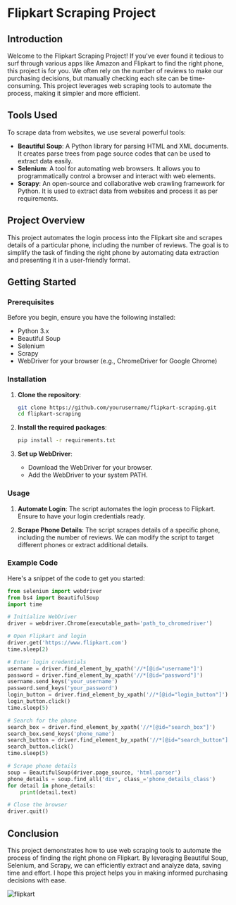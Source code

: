 # Flipkart Scraping Project

## Introduction
Welcome to the Flipkart Scraping Project! If you've ever found it tedious to surf through various apps like Amazon and Flipkart to find the right phone, this project is for you. We often rely on the number of reviews to make our purchasing decisions, but manually checking each site can be time-consuming. This project leverages web scraping tools to automate the process, making it simpler and more efficient.

## Tools Used
To scrape data from websites, we use several powerful tools:
- **Beautiful Soup**: A Python library for parsing HTML and XML documents. It creates parse trees from page source codes that can be used to extract data easily.
- **Selenium**: A tool for automating web browsers. It allows you to programmatically control a browser and interact with web elements.
- **Scrapy**: An open-source and collaborative web crawling framework for Python. It is used to extract data from websites and process it as per requirements.

## Project Overview
This project automates the login process into the Flipkart site and scrapes details of a particular phone, including the number of reviews. The goal is to simplify the task of finding the right phone by automating data extraction and presenting it in a user-friendly format.

## Getting Started
### Prerequisites
Before you begin, ensure you have the following installed:
- Python 3.x
- Beautiful Soup
- Selenium
- Scrapy
- WebDriver for your browser (e.g., ChromeDriver for Google Chrome)

### Installation
1. **Clone the repository**:
   ```bash
   git clone https://github.com/yourusername/flipkart-scraping.git
   cd flipkart-scraping
   ```

2. **Install the required packages**:
   ```bash
   pip install -r requirements.txt
   ```

3. **Set up WebDriver**:
   - Download the WebDriver for your browser.
   - Add the WebDriver to your system PATH.

### Usage
1. **Automate Login**:
   The script automates the login process to Flipkart. Ensure to have your login credentials ready.

2. **Scrape Phone Details**:
   The script scrapes details of a specific phone, including the number of reviews. We can modify the script to target different phones or extract additional details.

### Example Code
Here's a snippet of the code to get you started:

```python
from selenium import webdriver
from bs4 import BeautifulSoup
import time

# Initialize WebDriver
driver = webdriver.Chrome(executable_path='path_to_chromedriver')

# Open Flipkart and login
driver.get('https://www.flipkart.com')
time.sleep(2)

# Enter login credentials
username = driver.find_element_by_xpath('//*[@id="username"]')
password = driver.find_element_by_xpath('//*[@id="password"]')
username.send_keys('your_username')
password.send_keys('your_password')
login_button = driver.find_element_by_xpath('//*[@id="login_button"]')
login_button.click()
time.sleep(5)

# Search for the phone
search_box = driver.find_element_by_xpath('//*[@id="search_box"]')
search_box.send_keys('phone_name')
search_button = driver.find_element_by_xpath('//*[@id="search_button"]')
search_button.click()
time.sleep(5)

# Scrape phone details
soup = BeautifulSoup(driver.page_source, 'html.parser')
phone_details = soup.find_all('div', class_='phone_details_class')
for detail in phone_details:
    print(detail.text)

# Close the browser
driver.quit()
```

## Conclusion
This project demonstrates how to use web scraping tools to automate the process of finding the right phone on Flipkart. By leveraging Beautiful Soup, Selenium, and Scrapy, we can efficiently extract and analyze data, saving time and effort. I hope this project helps you in making informed purchasing decisions with ease.



![flipkart](https://user-images.githubusercontent.com/56337798/215659547-75779cb7-752c-4086-979b-269df2991c67.jpeg)
